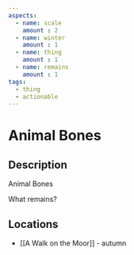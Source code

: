 ```yaml
---
aspects: 
  - name: scale
    amount : 2
  - name: winter
    amount : 1
  - name: thing
    amount : 1
  - name: remains
    amount : 1
tags:
  - thing
  - actionable
---
```


# Animal Bones

## Description
Animal Bones

What remains?
## Locations
- [[A Walk on the Moor]] - autumn
